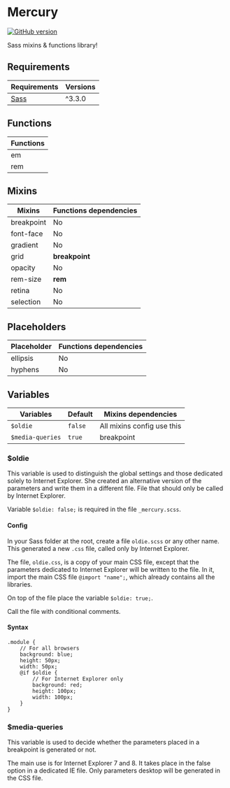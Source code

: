 # Mercury

[![GitHub version](http://img.shields.io/github/release/agenceepsilon/sass-mercury.svg?style=flat-square)](https://github.com/agenceepsilon/sass-mercury/releases)

Sass mixins & functions library!

## Requirements

| Requirements                 | Versions |
| ---------------------------- | -------- |
| [Sass](http://sass-lang.com) | ^3.3.0   |

## Functions

| Functions |
| --------- |
| em        |
| rem       |

## Mixins

| Mixins     | Functions dependencies |
| ---------- | ---------------------- |
| breakpoint | No                     |
| font-face  | No                     |
| gradient   | No                     |
| grid       | **breakpoint**         |
| opacity    | No                     |
| rem-size   | **rem**                |
| retina     | No                     |
| selection  | No                     |

## Placeholders

| Placeholder | Functions dependencies |
| ----------- | ---------------------- |
| ellipsis    | No                     |
| hyphens     | No                     |

## Variables

| Variables          | Default   | Mixins dependencies        |
| ------------------ | --------- | -------------------------- |
| ``$oldie``         | ``false`` | All mixins config use this |
| ``$media-queries`` | ``true``  | breakpoint                 |

### $oldie

This variable is used to distinguish the global settings and those dedicated solely to Internet Explorer. She created an alternative version of the parameters and write them in a different file. File that should only be called by Internet Explorer.

Variable ``$oldie: false;`` is required in the file ``_mercury.scss``.

#### Config

In your Sass folder at the root, create a file ``oldie.scss`` or any other name. This generated a new ``.css`` file, called only by Internet Explorer.

The file, ``oldie.css``, is a copy of your main CSS file, except that the parameters dedicated to Internet Explorer will be written to the file. In it, import the main CSS file ``@import "name";``, which already contains all the libraries.

On top of the file place the variable ``$oldie: true;``.

Call the file with conditional comments.

#### Syntax

    .module {
        // For all browsers
        background: blue;
        height: 50px;
        width: 50px;
        @if $oldie {
            // For Internet Explorer only
            background: red;
            height: 100px;
            width: 100px;
        }
    }

### $media-queries

This variable is used to decide whether the parameters placed in a breakpoint is generated or not.

The main use is for Internet Explorer 7 and 8. It takes place in the false option in a dedicated IE file. Only parameters desktop will be generated in the CSS file.
